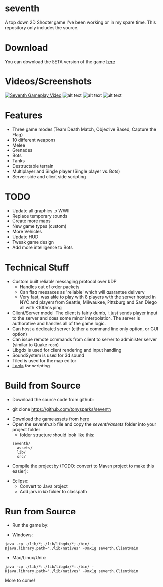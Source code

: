 seventh
=======

A top down 2D Shooter game I've been working on in my spare time.  This repository only includes the source.  

Download
===
You can download the BETA version of the game [here](https://www.dropbox.com/s/srxcko8c3qvc3m8/seventh.zip?dl=0)


Videos/Screenshots
===
[![Seventh Gameplay Video](http://img.youtube.com/vi/JEKWlPJX8V0/0.jpg)](http://youtube.com/watch?v=JEKWlPJX8V0)
![alt text](http://i.imgur.com/Y8bV3jM.png "Title Screen")
![alt text](http://i.imgur.com/PgQNj1W.png "In Game")
![alt text](http://i.imgur.com/BW2Txym.png "In Game #2")


Features
===
* Three game modes (Team Death Match, Objective Based, Capture the Flag)
* 10 different weapons
* Melee
* Grenades
* Bots
* Tanks
* Destructable terrain
* Multiplayer and Single player (Single player vs. Bots)
* Server side and client side scripting

TODO
===
* Update all graphics to WWII
* Replace temporary sounds
* Create more maps
* New game types (custom)
* More Vehicles
* Update HUD
* Tweak game design
* Add more intelligence to Bots

Technical Stuff
===
* Custom built reliable messaging protocol over UDP
  - Handles out of order packets 
  - Can flag messages as 'reliable' which will guarantee delivery
  - Very fast, was able to play with 8 players with the server hosted in NYC and players from Seattle, Milwaukee, Pittsburg and San Diego all with <100ms ping
* Client/Server model.  The client is fairly dumb, it just sends player input to the server and does some minor interpolation.  The server is authorative and handles all of the game logic.
* Can host a dedicated server (either a command line only option, or GUI option)
* Can issue remote commands from client to server to administer server (similar to Quake rcon)
* Libgdx is used for client rendering and input handling
* SoundSystem is used for 3d sound
* Tiled is used for the map editor
* [Leola](https://github.com/tonysparks/leola) for scripting

Build from Source
===
* Download the source code from github:
 - git clone https://github.com/tonysparks/seventh
* Download the game assets from [here](https://www.dropbox.com/s/srxcko8c3qvc3m8/seventh.zip?dl=0)
* Open the seventh.zip file and copy the *seventh/assets* folder into your project folder
  - folder structure should look like this:
  ```
  seventh/
    assets/
    lib/
    src/
  ```
* Compile the project by (TODO: convert to Maven project to make this easier):
 - Eclipse:
    - Convert to Java project
    - Add jars in *lib* folder to classpath


Run from Source
===
* Run the game by:
 - Windows:
 ```
 java -cp ./lib/*;./lib/libgdx/*;./bin/ -Djava.library.path="./lib/natives" -Xmx1g seventh.ClientMain
 ```
 - Mac/Linux/Unix:
 ```
 java -cp ./lib/*:./lib/libgdx/*:./bin/ -Djava.library.path="./lib/natives" -Xmx1g seventh.ClientMain
 ```

More to come!
